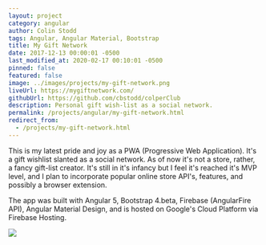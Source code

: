 ```yaml
---
layout: project
category: angular
author: Colin Stodd
tags: Angular, Angular Material, Bootstrap
title: My Gift Network
date: 2017-12-13 00:00:01 -0500
last_modified_at: 2020-02-17 00:10:01 -0500
pinned: false
featured: false
image: ../images/projects/my-gift-network.png
liveUrl: https://mygiftnetwork.com/
githubUrl: https://github.com/cbstodd/colperClub
description: Personal gift wish-list as a social network.
permalink: /projects/angular/my-gift-network.html
redirect_from:
  - /projects/my-gift-network.html
---
```


This is my latest pride and joy as a PWA (Progressive Web Application). It's a gift wishlist slanted as a social network. As of now it's not a store, rather, a fancy gift-list creator. It's still in it's infancy but I feel it's reached it's MVP level, and I plan to incorporate popular online store API's, features, and possibly a browser extension.

The app was built with Angular 5, Bootstrap 4.beta, Firebase (AngularFire API), Angular Material Design, and is hosted on Google's Cloud Platform via Firebase Hosting.

<img src="{{ project.image }}" class="image fit">
